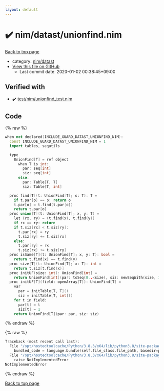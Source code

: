 ```yaml
---
layout: default
---
```


<!-- mathjax config similar to math.stackexchange -->
<script type="text/javascript" async
  src="https://cdnjs.cloudflare.com/ajax/libs/mathjax/2.7.5/MathJax.js?config=TeX-MML-AM_CHTML">
</script>
<script type="text/x-mathjax-config">
  MathJax.Hub.Config({
    TeX: { equationNumbers: { autoNumber: "AMS" }},
    tex2jax: {
      inlineMath: [ ['$','$'] ],
      processEscapes: true
    },
    "HTML-CSS": { matchFontHeight: false },
    displayAlign: "left",
    displayIndent: "2em"
  });
</script>

<script type="text/javascript" src="https://cdnjs.cloudflare.com/ajax/libs/jquery/3.4.1/jquery.min.js"></script>
<script src="https://cdn.jsdelivr.net/npm/jquery-balloon-js@1.1.2/jquery.balloon.min.js" integrity="sha256-ZEYs9VrgAeNuPvs15E39OsyOJaIkXEEt10fzxJ20+2I=" crossorigin="anonymous"></script>
<script type="text/javascript" src="../../../assets/js/copy-button.js"></script>
<link rel="stylesheet" href="../../../assets/css/copy-button.css" />


# :heavy_check_mark: nim/datast/unionfind.nim

<a href="../../../index.html">Back to top page</a>

* category: <a href="../../../index.html#1b8732700e69194ebf9f993f934ce42d">nim/datast</a>
* <a href="{{ site.github.repository_url }}/blob/master/nim/datast/unionfind.nim">View this file on GitHub</a>
    - Last commit date: 2020-01-02 00:38:45+09:00




## Verified with

* :heavy_check_mark: <a href="../../../verify/test/nim/unionfind_test.nim.html">test/nim/unionfind_test.nim</a>


## Code

<a id="unbundled"></a>
{% raw %}
```cpp
when not declared(INCLUDE_GUARD_DATAST_UNIONFIND_NIM):
  const INCLUDE_GUARD_DATAST_UNIONFIND_NIM = 1
  import tables, sequtils

  type
    UnionFind[T] = ref object
      when T is int:
        par: seq[int]
        siz: seq[int]
      else:
        par: Table[T, T]
        siz: Table[T, int]

  proc find[T](t: UnionFind[T]; o: T): T =
    if t.par[o] == o: return o
    t.par[o] = t.find(t.par[o])
    return t.par[o]
  proc union[T](t: UnionFind[T]; x, y: T) =
    let (rx, ry) = (t.find(x), t.find(y))
    if rx == ry: return
    if t.siz[rx] < t.siz[ry]:
      t.par[rx] = ry
      t.siz[ry] += t.siz[rx]
    else:
      t.par[ry] = rx
      t.siz[rx] += t.siz[ry]
  proc isSame[T](t: UnionFind[T]; x, y: T): bool =
    return t.find(x) == t.find(y)
  proc size[T](t: UnionFind[T]; x: T): int =
    return t.siz[t.find(x)]
  proc initUF(size: int): UnionFind[int] =
    return UnionFind[int](par: toSeq(0..<size), siz: newSeqWith(size, 1))
  proc initUF[T](field: openArray[T]): UnionFind[T] =
    var
      par = initTable[T, T]()
      siz = initTable[T, int]()
    for t in field:
      par[t] = t
      siz[t] = 1
    return UnionFind[T](par: par, siz: siz)

```
{% endraw %}

<a id="bundled"></a>
{% raw %}
```cpp
Traceback (most recent call last):
  File "/opt/hostedtoolcache/Python/3.8.3/x64/lib/python3.8/site-packages/online_judge_verify_helper-4.10.2-py3.8.egg/onlinejudge_verify/docs.py", line 349, in write_contents
    bundled_code = language.bundle(self.file_class.file_path, basedir=pathlib.Path.cwd())
  File "/opt/hostedtoolcache/Python/3.8.3/x64/lib/python3.8/site-packages/online_judge_verify_helper-4.10.2-py3.8.egg/onlinejudge_verify/languages/nim.py", line 86, in bundle
    raise NotImplementedError
NotImplementedError

```
{% endraw %}

<a href="../../../index.html">Back to top page</a>

